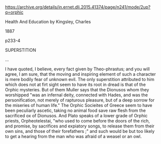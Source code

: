 

https://archive.org/details/in.ernet.dli.2015.41374/page/n241/mode/2up?q=orphic

Health And Education
by Kingsley, Charles

1887

p233-4

SUPERSTITION

...

I have quoted, I believe, every fact given by Theo-phrastus; and you will agree, I am sure, that the moving and inspiring element of such a character is mere bodily fear of unknown evil. The only superstition attributed to him which does not at firt sight seem to have its root in dread is that of the Orphic mysteries. But of them Muller says that the Dionusos whom they worshipped "was an infernal deity, connected with Hades, and was the personification, not merely of rapturous pleasure, but of a deep sorrow for the miseries of human life." The Orphic Socieites of Greece seem to have been peculiarly ascetic, taking no animal food save raw flesh from the sacrificed ox of Dionusos. And Plato speaks of a lower grade of Orphic priests, Orpheotelestai, "who used to come before the doors of the rich, and promise, by sacrifices and expiatory songs, to release them from their own sins, and those of their forefathers ;" and such would be but too likely to get a hearing from the man who was afraid of a weasel or an owl.

